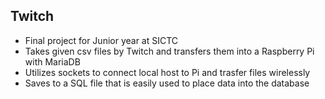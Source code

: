 ## Twitch
- Final project for Junior year at SICTC
- Takes given csv files by Twitch and transfers them into a Raspberry Pi with MariaDB
- Utilizes sockets to connect local host to Pi and trasfer files wirelessly
- Saves to a SQL file that is easily used to place data into the database
